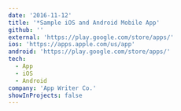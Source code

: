 ```yaml
---
date: '2016-11-12'
title: '*Sample iOS and Android Mobile App'
github: ''
external: 'https://play.google.com/store/apps/'
ios: 'https://apps.apple.com/us/app'
android: 'https://play.google.com/store/apps/'
tech:
  - App
  - iOS
  - Android
company: 'App Writer Co.'
showInProjects: false
---
```

